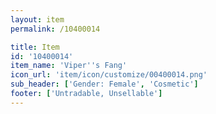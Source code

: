 ```yaml
---
layout: item
permalink: /10400014

title: Item
id: '10400014'
item_name: 'Viper''s Fang'
icon_url: 'item/icon/customize/00400014.png'
sub_header: ['Gender: Female', 'Cosmetic']
footer: ['Untradable, Unsellable']
---
```

